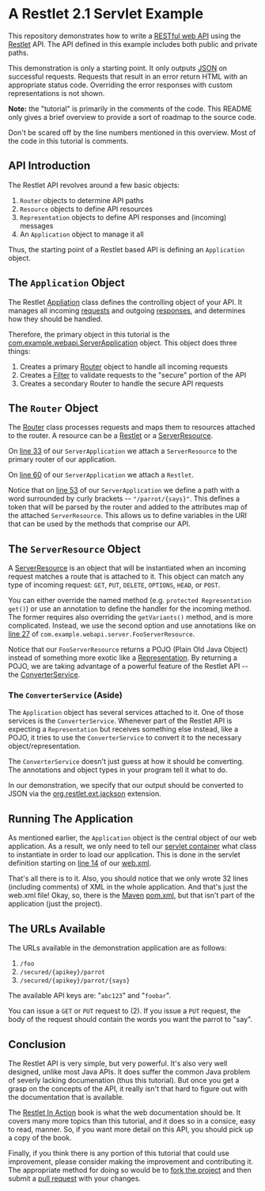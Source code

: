 # A Restlet 2.1 Servlet Example #

This repository demonstrates how to write a [RESTful web API](https://en.wikipedia.org/wiki/Representational_state_transfer#RESTful_web_services) using the [Restlet](http://restlet.org/) API. The API defined in this example includes both public and private paths.

This demonstration is only a starting point. It only outputs [JSON](http://json.org) on successful requests. Requests that result in an error return HTML with an appropriate status code. Overriding the error responses with custom representations is not shown.

**Note:** the "tutorial" is primarily in the comments of the code. This README only gives a brief overview to provide a sort of roadmap to the source code.

Don't be scared off by the line numbers mentioned in this overview. Most of the code in this tutorial is comments.

## API Introduction ##

The Restlet API revolves around a few basic objects:

1. `Router` objects to determine API paths
2. `Resource` objects to define API resources
3. `Representation` objects to define API responses and (incoming) messages
4. An `Application` object to manage it all

Thus, the starting point of a Restlet based API is defining an `Application` object.

## The `Application` Object ##

The Restlet [Appliation](http://restlet.org/learn/javadocs/2.1/jee/api/org/restlet/Application.html) class defines the controlling object of your API. It manages all incoming [requests](http://restlet.org/learn/javadocs/2.1/jee/api/org/restlet/Request.html) and outgoing [responses](http://restlet.org/learn/javadocs/2.1/jee/api/org/restlet/Response.html), and determines how they should be handled.

Therefore, the primary object in this tutorial is the [com.example.webapi.ServerApplication](https://bitbucket.org/jsumners/restlet-2.1-demo/src/tip/src/main/java/com/example/webapi/ServerApplication.java) object. This object does three things:

1. Creates a primary [Router](http://restlet.org/learn/javadocs/2.1/jee/api/org/restlet/routing/Router.html) object to handle all incoming requests
2. Creates a [Filter](http://restlet.org/learn/javadocs/2.1/jee/api/org/restlet/routing/Filter.html) to validate requests to the "secure" portion of the API
3. Creates a secondary Router to handle the secure API requests

## The `Router` Object ##

The [Router](http://restlet.org/learn/javadocs/2.1/jee/api/org/restlet/routing/Router.html) class processes requests and maps them to resources attached to the router. A resource can be a [Restlet](http://restlet.org/learn/javadocs/2.1/jee/api/org/restlet/Restlet.html) or a [ServerResource](http://restlet.org/learn/javadocs/2.1/jee/api/org/restlet/resource/ServerResource.html).

On [line 33](https://bitbucket.org/jsumners/restlet-2.1-demo/src/87e49b0e0a5abae59c089421740f5a3157c934a8/src/main/java/com/example/webapi/ServerApplication.java?at=default#cl-33) of our `ServerApplication` we attach a `ServerResource` to the primary router of our application.

On [line 60](https://bitbucket.org/jsumners/restlet-2.1-demo/src/87e49b0e0a5abae59c089421740f5a3157c934a8/src/main/java/com/example/webapi/ServerApplication.java?at=default#cl-60) of our `ServerApplication` we attach a `Restlet`.

Notice that on [line 53](https://bitbucket.org/jsumners/restlet-2.1-demo/src/87e49b0e0a5abae59c089421740f5a3157c934a8/src/main/java/com/example/webapi/ServerApplication.java?at=default#cl-53) of our `ServerApplication` we define a path with a word surrounded by curly brackets -- `"/parrot/{says}"`. This defines a token that will be parsed by the router and added to the attributes map of the attached `ServerResource`. This allows us to define variables in the URI that can be used by the methods that comprise our API.

## The `ServerResource` Object ##

A [ServerResource](http://restlet.org/learn/javadocs/2.1/jee/api/org/restlet/resource/ServerResource.html) is an object that will be instantiated when an incoming request matches a route that is attached to it. This object can match any type of incoming request: `GET`, `PUT`, `DELETE`, `OPTIONS`, `HEAD`, or `POST`.

You can either override the named method (e.g. `protected Representation get()`) or use an annotation to define the handler for the incoming method. The former requires also overriding the `getVariants()` method, and is more complicated. Instead, we use the second option and use annotations like on [line 27](https://bitbucket.org/jsumners/restlet-2.1-demo/src/87e49b0e0a5a/src/main/java/com/example/webapi/server/FooServerResource.java?at=default#cl-27) of `com.example.webapi.server.FooServerResource`.

Notice that our `FooServerResource` returns a POJO (Plain Old Java Object) instead of something more exotic like a [Representation](http://restlet.org/learn/javadocs/2.1/jee/api/org/restlet/representation/Representation.html). By returning a POJO, we are taking advantage of a powerful feature of the Restlet API -- the [ConverterService](http://restlet.org/learn/javadocs/2.1/jee/api/org/restlet/service/ConverterService.html).

### The `ConverterService` (Aside) ###

The `Application` object has several services attached to it. One of those services is the `ConverterService`. Whenever part of the Restlet API is expecting a `Representation` but receives something else instead, like a POJO, it tries to use the `ConverterService` to convert it to the necessary object/representation.

The `ConverterService` doesn't just guess at how it should be converting. The annotations and object types in your program tell it what to do.

In our demonstration, we specify that our output should be converted to JSON via the [org.restlet.ext.jackson](http://restlet.org/learn/javadocs/2.1/jee/ext/org/restlet/ext/jackson/package-frame.html) extension.

## Running The Application ##

As mentioned earlier, the `Application` object is the central object of our web application. As a result, we only need to tell our [servlet container](https://en.wikipedia.org/wiki/Web_container) what class to instantiate in order to load our application. This is done in the servlet definition starting on [line 14](https://bitbucket.org/jsumners/restlet-2.1-demo/src/87e49b0e0a5a/src/main/webapp/WEB-INF/web.xml?at=default#cl-14) of our [web.xml](https://bitbucket.org/jsumners/restlet-2.1-demo/src/tip/src/main/webapp/WEB-INF/web.xml).

That's all there is to it. Also, you should notice that we only wrote 32 lines (including comments) of XML in the whole application. And that's just the web.xml file! Okay, so, there is the [Maven](http://maven.apache.org/) [pom.xml](https://bitbucket.org/jsumners/restlet-2.1-demo/src/tip/pom.xml), but that isn't part of the application (just the project).

## The URLs Available ##

The URLs available in the demonstration application are as follows:

1. `/foo`
2. `/secured/{apikey}/parrot`
3. `/secured/{apikey}/parrot/{says}`

The available API keys are: "`abc123`" and "`foobar`".

You can issue a `GET` or `PUT` request to (2). If you issue a `PUT` request, the body of the request should contain the words you want the parrot to "say".

## Conclusion ##

The Restlet API is very simple, but very powerful. It's also very well designed, unlike most Java APIs. It does suffer the common Java problem of severly lacking documenation (thus this tutorial). But once you get a grasp on the concepts of the API, it really isn't that hard to figure out with the documentation that is available.

The [Restlet In Action](http://www.manning.com/louvel/) book is what the web documentation should be. It covers many more topics than this tutorial, and it does so in a consice, easy to read, manner. So, if you want more detail on this API, you should pick up a copy of the book.

Finally, if you think there is any portion of this tutorial that could use improvement, please consider making the improvement and contributing it. The appropriate method for doing so would be to [fork the project](https://bitbucket.org/jsumners/restlet-2.1-demo/fork) and then submit a [pull request](https://bitbucket.org/jsumners/restlet-2.1-demo/pull-request/new) with your changes.